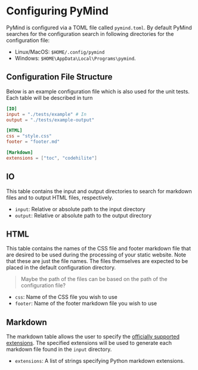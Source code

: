 <!-- :nav: -->

# Configuring PyMind
PyMind is configured via a TOML file called `pymind.toml`. By default PyMind searches for the configuration search in
following directories for the configuration file:

- Linux/MacOS: `$HOME/.config/pymind`
- Windows: `$HOME\AppData\Local\Programs\pymind`.

## Configuration File Structure
Below is an example configuration file which is also used for the unit tests. Each table will be described in turn

``` toml
[IO]
input = "./tests/example" # In
output = "./tests/example-output"

[HTML]
css = "style.css"
footer = "footer.md"

[Markdown]
extensions = ["toc", "codehilite"]
```

## IO
This table contains the input and output directories to search for markdown files and to output HTML files, respectively.

- `input`: Relative or absolute path to the input directory
- `output`: Relative or absolute path to the output directory

## HTML
This table contains the names of the CSS file and footer markdown file that are desired to be used during the processing
of your static website. Note that these are just the file names. The files themselves are expected to be placed in the
default configuration directory.

> Maybe the path of the files can be based on the path of the configuration file?

- `css`: Name of the CSS file you wish to use
- `footer`: Name of the footer markdown file you wish to use

## Markdown
The markdown table allows the user to specify the [officially supported
extensions](https://python-markdown.github.io/extensions/). The specified extensions will be used to generate each
markdown file found in the `input` directory.

- `extensions`: A list of strings specifying Python markdown extensions.
